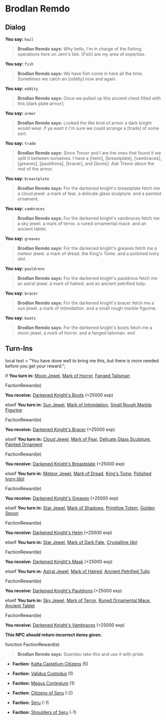 # Brodlan Remdo
## Dialog

**You say:** `hail`



>**Brodlan Remdo says:** Why hello, I'm in charge of the fishing operations here on Jern's Isle.  [Fish] are my area of expertise.

**You say:** `fish`



>**Brodlan Remdo says:** We have fish come in here all the time. Sometimes we catch an [oddity] now and again.

**You say:** `oddity`



>**Brodlan Remdo says:** Once we pulled up this ancient chest filled with this [dark plate armor].

**You say:** `armor`



>**Brodlan Remdo says:** Looked the like kind of armor a dark knight would wear. if ya want it I'm sure we could arrange a [trade] of some sort.

**You say:** `trade`



>**Brodlan Remdo says:** Since Trevor and I are the ones that found it we split it between ourselves. I have a [helm], [breastplate], [vambraces], [greaves], [pauldrons], [bracer], and [boots]. Ask Trevor about the rest of the armor.

**You say:** `breastplate`



>**Brodlan Remdo says:** For the darkened knight's breastplate fetch me a cloud jewel. a mark of fear. a delicate glass sculpture. and a painted ornament.

**You say:** `vambraces`



>**Brodlan Remdo says:** For the darkened knight's vambraces fetch me a sky jewel. a mark of terror. a runed ornamental mace. and an ancient tablet.

**You say:** `greaves`



>**Brodlan Remdo says:** For the darkened knight's greaves fetch me a meteor jewel. a mark of dread. the King's Tome. and a polished ivory idol.

**You say:** `pauldrons`



>**Brodlan Remdo says:** For the darkened knight's pauldrons fetch me an astral jewel. a mark of hatred. and an ancient petrified tulip.

**You say:** `bracer`



>**Brodlan Remdo says:** For the darkened knight's bracer fetch me a sun jewel. a mark of intimidation. and a small rough marble figurine.

**You say:** `boots`



>**Brodlan Remdo says:** For the darkened knight's boots fetch me a moon jewel. a mark of horror. and a fanged talisman.
end

## Turn-Ins



local text = "You have done well to bring me this, but there is more needed before you get your reward.";



if **You turn in:** [Moon Jewel](/item/4489), [Mark of Horror](/item/5871), [Fanged Talisman](/item/5872)


FactionReward(e)


 **You receive:**  [Darkened Knight's Boots](/item/3965) (+25000 exp)

elseif **You turn in:** [Sun Jewel](/item/4488), [Mark of Intimidation](/item/5869), [Small Rough Marble Figurine](/item/5870)


FactionReward(e)


 **You receive:**  [Darkened Knight's Bracer](/item/3964) (+25000 exp)

elseif **You turn in:** [Cloud Jewel](/item/4491), [Mark of Fear](/item/5857), [Delicate Glass Sculpture](/item/5860), [Painted Ornament](/item/5859)


FactionReward(e)


 **You receive:**  [Darkened Knight's Breastplate](/item/3960) (+25000 exp)

elseif **You turn in:** [Meteor Jewel](/item/4493), [Mark of Dread](/item/5864), [King's Tome](/item/5865), [Polished Ivory Idol](/item/5866)


FactionReward(e)


 **You receive:**  [Darkened Knight's Greaves](/item/3962) (+25000 exp)

elseif **You turn in:** [Star Jewel](/item/4490), [Mark of Shadows](/item/5854), [Primitive Totem](/item/5855), [Golden Spoon](/item/5856)


FactionReward(e)


 **You receive:**  [Darkened Knight's Helm](/item/3959) (+25000 exp)

elseif **You turn in:** [Star Jewel](/item/4490), [Mark of Dark Fate](/item/5873), [Crystalline Idol](/item/5874)


FactionReward(e)


 **You receive:**  [Darkened Knight's Mask](/item/3966) (+25000 exp)

elseif **You turn in:** [Astral Jewel](/item/4494), [Mark of Hatred](/item/5867), [Ancient Petrified Tulip](/item/5868)


FactionReward(e)


 **You receive:**  [Darkened Knight's Pauldrons](/item/3963) (+25000 exp)

elseif **You turn in:** [Sky Jewel](/item/4492), [Mark of Terror](/item/5861), [Runed Ornamental Mace](/item/5862), [Ancient Tablet](/item/5863)


FactionReward(e)


 **You receive:**  [Darkened Knight's Vambraces](/item/3961) (+25000 exp)

**This NPC *should* return incorrect items given.**

function FactionReward(e)

>**Brodlan Remdo says:** Soandso take this and use it with pride.

* __Faction:__ [Katta Castellum Citizens](/faction/1502) (5)

* __Faction:__ [Validus Custodus](/faction/1503) (1)

* __Faction:__ [Magus Conlegium](/faction/1504) (1)

* __Faction:__ [Citizens of Seru](/faction/1499) (-2)

* __Faction:__ [Seru](/faction/1483) (-1)

* __Faction:__ [Shoulders of Seru](/faction/1487) (-1)
